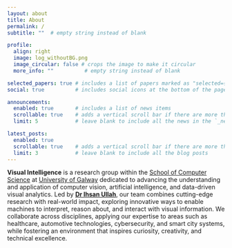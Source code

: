 ```yaml
---
layout: about
title: About
permalink: /
subtitle: ""  # empty string instead of blank

profile:
  align: right
  image: log_withoutBG.png
  image_circular: false # crops the image to make it circular
  more_info: ""          # empty string instead of blank

selected_papers: true # includes a list of papers marked as "selected={true}"
social: true          # includes social icons at the bottom of the page

announcements:
  enabled: true       # includes a list of news items
  scrollable: true    # adds a vertical scroll bar if there are more than 3 news items
  limit: 5            # leave blank to include all the news in the `_news` folder

latest_posts:
  enabled: true
  scrollable: true    # adds a vertical scroll bar if there are more than 3 new posts items
  limit: 3            # leave blank to include all the blog posts
---
```

**Visual Intelligence** is a research group within the [School of Computer Science](https://www.universityofgalway.ie/science-engineering/school-of-computer-science/) at [University of Galway](https://www.universityofgalway.ie/) dedicated to advancing the understanding and application of computer vision, artificial intelligence, and data-driven visual analytics. Led by **[Dr Ihsan Ullah](https://research.universityofgalway.ie/en/persons/ihsan-ullah)**, our team combines cutting-edge research with real-world impact, exploring innovative ways to enable machines to interpret, reason about, and interact with visual information. We collaborate across disciplines, applying our expertise to areas such as healthcare, automotive technologies, cybersecurity, and smart city systems, while fostering an environment that inspires curiosity, creativity, and technical excellence.
